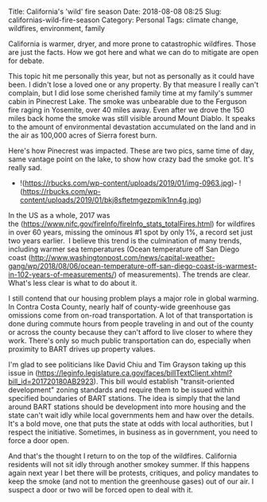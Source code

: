 Title: California's 'wild' fire season
Date: 2018-08-08 08:25
Slug: californias-wild-fire-season
Category: Personal
Tags: climate change, wildfires, environment, family

California is warmer, dryer, and more prone to catastrophic wildfires. Those are just the facts. How we got here and what we can do to mitigate are open for debate. 

This topic hit me personally this year, but not as personally as it could have been. I didn't lose a loved one or any property. By that measure I really can't complain, but I did lose some cherished family time at my family's summer cabin in Pinecrest Lake. The smoke was unbearable due to the Ferguson fire raging in Yosemite, over 40 miles away. Even after we drove the 150 miles back home the smoke was still visible around Mount Diablo. It speaks to the amount of environmental devastation accumulated on the land and in the air as 100,000 acres of Sierra forest burn.

​Here's how Pinecrest was impacted. These are two pics, same time of day, same vantage point on the lake, to show how crazy bad the smoke got. It's really sad. 

- !(https://rbucks.com/wp-content/uploads/2019/01/img-0963.jpg)- !(https://rbucks.com/wp-content/uploads/2019/01/bkj8sftetmgezpmik1nn4g.jpg)

In the US as a whole, 2017 was the (https://www.nifc.gov/fireInfo/fireInfo_stats_totalFires.html) for wildfires in over 60 years, missing the ominous #1 spot by only 1%, a record set just two years earlier.  I believe this trend is the culmination of many trends, including warmer sea temperatures (Ocean temperature off San Diego coast (http://www.washingtonpost.com/news/capital-weather-gang/wp/2018/08/06/ocean-temperature-off-san-diego-coast-is-warmest-in-102-years-of-measurements/) of measurements). The trends are clear. What's less clear is what to do about it. 

I still contend that our housing problem plays a major role in global warming. In Contra Costa County, nearly half of county-wide greenhouse gas omissions come from on-road transportation. A lot of that transportation is done during commute hours from people traveling in and out of the county or across the county because they can't afford to live closer to where they work. There's only so much public transportation can do, especially when proximity to BART drives up property values.

I'm glad to see politicians like David Chiu and Tim Grayson taking up this issue in (https://leginfo.legislature.ca.gov/faces/billTextClient.xhtml?bill_id=201720180AB2923). This bill would establish "transit-oriented development" zoning standards and require them to be issued within specified boundaries of BART stations. The idea is simply that the land around BART stations should be development into more housing and the state can't wait idly while local governments hem and haw over the details. It's a bold move, one that puts the state at odds with local authorities, but I respect the initiative. Sometimes, in business as in government, you need to force a door open. 

And that's the thought I return to on the top of the wildfires. California residents will not sit idly through another smokey summer. If this happens again next year I bet there will be protests, critiques, and policy mandates to keep the smoke (and not to mention the greenhouse gases) out of our air. I suspect a door or two will be forced open to deal with it.